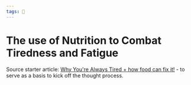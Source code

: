 ```yaml
---
tags: 🥑
---
```


# The use of Nutrition to Combat Tiredness and Fatigue

Source starter article: [Why You're Always Tired + how food can fix it!](https://www.pickuplimes.com/article/why-youre-always-tired-106) - to serve as a basis to kick off the thought process.

